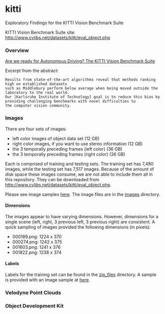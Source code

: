 # kitti
Exploratory Findings for the KITTI Vision Benchmark Suite


KITTI Vision Benchmark Suite site:  http://www.cvlibs.net/datasets/kitti/eval_object.php

### Overview

[Are we ready for Autonomous Driving? The KITTI Vision Benchmark Suite](http://www.cvlibs.net/publications/Geiger2012CVPR.pdf)

Excerpt from the abstract:
~~~~
Results from state-of-the-art algorithms reveal that methods ranking high on established datasets
such as Middlebury perform below average when being moved outside the laboratory to the real world.
Our [Karlsruhe Institute of Technology] goal is to reduce this bias by providing challenging benchmarks with novel difficulties to
the computer vision community.
~~~~~

### Images

There are four sets of images:
- left color images of object data set (12 GB)
- right color images, if you want to use stereo information (12 GB)
- the 3 temporally preceding frames (left color) (36 GB)
- the 3 temporally preceding frames (right color) (36 GB)

Each is comprised of training and testing sets.  The training set has 7,480 images, while the testing
set has 7,517 images.  Because of the amount of disk space these images consume, we are not able to
include them all in this repository.  They can be downloaded from
http://www.cvlibs.net/datasets/kitti/eval_object.php.

Please see image samples [here](images.md). The image files are in the [images](./images)
directory.

#### Dimensions

The images appear to have varying dimensions.  However, dimensions for a single scene (left, right,
3 previous left, 3 previous right) are consistent. A quick sampling of images provided the following
dimensions (in pixels):
- 000189.png: 1224 x 370
- 000274.png: 1242 x 375
- 001603.png: 1241 x 376
- 001822.png: 1238 x 374




#### Labels

Labels for the training set can be found in the
[zip_files](https://github.com/bostondidi/kitti/tree/master/zip_files) directory.  A sample is
provided with an image sample at [here](images.md#labels).




### Velodyne Point Clouds


### Object Development Kit
